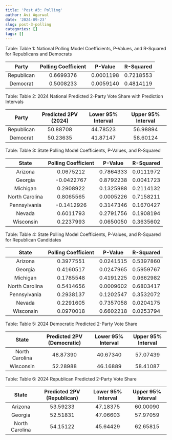 ```yaml
---
title: 'Post #3: Polling'
author: Avi Agarwal
date: '2024-09-23'
slug: post-3-polling
categories: []
tags: []
---
```







































Table: <span id="tab:unnamed-chunk-5"></span>Table 1: National Polling Model Coefficients, P-Values, and R-Squared for Republicans and Democrats

|   Party    | Polling Coefficient |  P-Value  | R-Squared |
|:----------:|:-------------------:|:---------:|:---------:|
| Republican |      0.6699376      | 0.0001198 | 0.7218553 |
|  Democrat  |      0.5008233      | 0.0059140 | 0.4814119 |


Table: <span id="tab:unnamed-chunk-6"></span>Table 2: 2024 National Predicted 2-Party Vote Share with Prediction Intervals

|   Party    | Predicted 2PV (2024) | Lower 95% Interval | Upper 95% Interval |
|:----------:|:--------------------:|:------------------:|:------------------:|
| Republican |       50.88708       |      44.78523      |      56.98894      |
|  Democrat  |       50.23635       |      41.87147      |      58.60124      |



Table: <span id="tab:unnamed-chunk-11"></span>Table 3: State Polling Model Coefficients, P-Values, and R-Squared

|     State      | Polling Coefficient |  P-Value  | R-Squared |
|:--------------:|:-------------------:|:---------:|:---------:|
|    Arizona     |      0.0675212      | 0.7864333 | 0.0111972 |
|    Georgia     |     -0.0422767      | 0.8792238 | 0.0041723 |
|    Michigan    |      0.2908922      | 0.1325988 | 0.2114132 |
| North Carolina |      0.8065565      | 0.0005226 | 0.7158211 |
|  Pennsylvania  |     -0.1412926      | 0.3147346 | 0.1670427 |
|     Nevada     |      0.6011793      | 0.2791756 | 0.1908194 |
|   Wisconsin    |      0.2237993      | 0.0650050 | 0.3635602 |


Table: <span id="tab:unnamed-chunk-12"></span>Table 4: State Polling Model Coefficients, P-Values, and R-Squared for Republican Candidates

|     State      | Polling Coefficient |  P-Value  | R-Squared |
|:--------------:|:-------------------:|:---------:|:---------:|
|    Arizona     |      0.3977551      | 0.0241515 | 0.5397860 |
|    Georgia     |      0.4160517      | 0.0247965 | 0.5959767 |
|    Michigan    |      0.1785548      | 0.4191225 | 0.0662982 |
| North Carolina |      0.5414656      | 0.0009602 | 0.6803417 |
|  Pennsylvania  |      0.2938137      | 0.1202547 | 0.3532072 |
|     Nevada     |      0.2291605      | 0.7357058 | 0.0204175 |
|   Wisconsin    |      0.0970018      | 0.6602218 | 0.0253794 |


Table: <span id="tab:unnamed-chunk-16"></span>Table 5: 2024 Democratic Predicted 2-Party Vote Share

|     State      | Predicted 2PV (Democratic) | Lower 95% Interval | Upper 95% Interval |
|:--------------:|:--------------------------:|:------------------:|:------------------:|
| North Carolina |          48.87390          |      40.67340      |      57.07439      |
|   Wisconsin    |          52.28988          |      46.16889      |      58.41087      |


Table: <span id="tab:unnamed-chunk-15"></span>Table 6: 2024 Republican Predicted 2-Party Vote Share

|     State      | Predicted 2PV (Republican) | Lower 95% Interval | Upper 95% Interval |
|:--------------:|:--------------------------:|:------------------:|:------------------:|
|    Arizona     |          53.59233          |      47.18375      |      60.00090      |
|    Georgia     |          52.51831          |      47.06603      |      57.97059      |
| North Carolina |          54.15122          |      45.64429      |      62.65815      |

